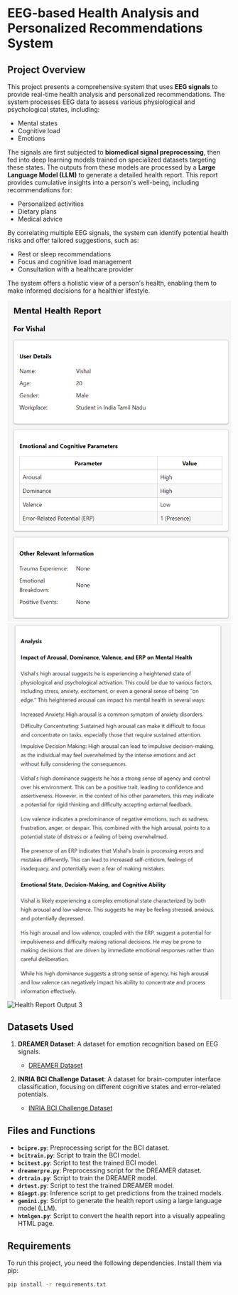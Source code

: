 # EEG-based Health Analysis and Personalized Recommendations System

## Project Overview

This project presents a comprehensive system that uses **EEG signals** to provide real-time health analysis and personalized recommendations. The system processes EEG data to assess various physiological and psychological states, including:
- Mental states
- Cognitive load
- Emotions

The signals are first subjected to **biomedical signal preprocessing**, then fed into deep learning models trained on specialized datasets targeting these states. The outputs from these models are processed by a **Large Language Model (LLM)** to generate a detailed health report. This report provides cumulative insights into a person's well-being, including recommendations for:

- Personalized activities
- Dietary plans
- Medical advice

By correlating multiple EEG signals, the system can identify potential health risks and offer tailored suggestions, such as:

- Rest or sleep recommendations
- Focus and cognitive load management
- Consultation with a healthcare provider

The system offers a holistic view of a person's health, enabling them to make informed decisions for a healthier lifestyle.

![Health Report Output 1](Screenshot%202024-11-12%20015438.png)
![Health Report Output 2](Screenshot%202024-11-12%20015455.png)
![Health Report Output 3](Screenshot%202024-11-12%2001530.png)


## Datasets Used

1. **DREAMER Dataset**: A dataset for emotion recognition based on EEG signals. 
   - [DREAMER Dataset](https://zenodo.org/record/546113)

2. **INRIA BCI Challenge Dataset**: A dataset for brain-computer interface classification, focusing on different cognitive states and error-related potentials.
   - [INRIA BCI Challenge Dataset](https://www.kaggle.com/c/inria-bci-challenge)

## Files and Functions

- **`bcipre.py`**: Preprocessing script for the BCI dataset.
- **`bcitrain.py`**: Script to train the BCI model.
- **`bcitest.py`**: Script to test the trained BCI model.
- **`dreamerpre.py`**: Preprocessing script for the DREAMER dataset.
- **`drtrain.py`**: Script to train the DREAMER model.
- **`drtest.py`**: Script to test the trained DREAMER model.
- **`Biogpt.py`**: Inference script to get predictions from the trained models.
- **`gemini.py`**: Script to generate the health report using a large language model (LLM).
- **`htmlgen.py`**: Script to convert the health report into a visually appealing HTML page.

## Requirements

To run this project, you need the following dependencies. Install them via pip:

```bash
pip install -r requirements.txt

